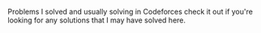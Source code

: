 Problems I solved and usually solving in Codeforces check it out if you're looking for any solutions that I may have solved here.

